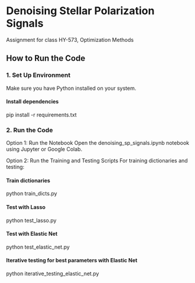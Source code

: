 # Denoising Stellar Polarization Signals
Assignment for class HY-573, Optimization Methods

## How to Run the Code

### 1. Set Up Environment

Make sure you have Python installed on your system. 

#### Install dependencies
pip install -r requirements.txt

### 2. Run the Code

Option 1: Run the Notebook
Open the denoising_sp_signals.ipynb notebook using Jupyter or Google Colab.

Option 2: Run the Training and Testing Scripts
For training dictionaries and testing:

#### Train dictionaries
python train_dicts.py

#### Test with Lasso
python test_lasso.py

#### Test with Elastic Net
python test_elastic_net.py

#### Iterative testing for best parameters with Elastic Net
python iterative_testing_elastic_net.py

